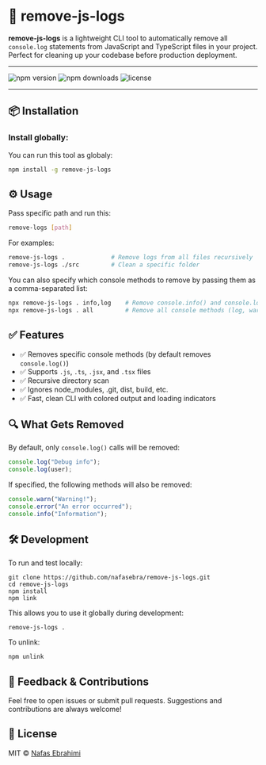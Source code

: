 
# 🧹 remove-js-logs

**remove-js-logs** is a lightweight CLI tool to automatically remove all `console.log` statements from JavaScript and TypeScript files in your project.  
Perfect for cleaning up your codebase before production deployment.

---

![npm version](https://img.shields.io/npm/v/remove-js-logs.svg)
![npm downloads](https://img.shields.io/npm/dm/remove-js-logs.svg)
![license](https://img.shields.io/npm/l/remove-js-logs.svg)

---

## 📦 Installation

### Install globally:

You can run this tool as globaly:

```bash
npm install -g remove-js-logs
```


## ⚙️ Usage

Pass specific path and run this:

```bash
remove-logs [path]
```

For examples:

```bash
remove-js-logs .             # Remove logs from all files recursively
remove-js-logs ./src         # Clean a specific folder
```

You can also specify which console methods to remove by passing them as a comma-separated list:

```bash
npx remove-js-logs . info,log    # Remove console.info() and console.log() calls
npx remove-js-logs . all         # Remove all console methods (log, warn, error, etc.)
```

## ✅ Features

- ✅ Removes specific console methods (by default removes `console.log()`)
- ✅ Supports `.js`, `.ts`, `.jsx`, and `.tsx` files
- ✅ Recursive directory scan
- ✅ Ignores node_modules, .git, dist, build, etc.
- ✅ Fast, clean CLI with colored output and loading indicators

## 🔍 What Gets Removed

By default, only `console.log()` calls will be removed:

```js
console.log("Debug info");
console.log(user);
```

If specified, the following methods will also be removed:

```js
console.warn("Warning!");
console.error("An error occurred");
console.info("Information");
```

## 🛠 Development
To run and test locally:

```
git clone https://github.com/nafasebra/remove-js-logs.git
cd remove-js-logs
npm install
npm link
```

This allows you to use it globally during development:

```bash
remove-js-logs .
```

To unlink:

```bash
npm unlink
```

## 💬 Feedback & Contributions

Feel free to open issues or submit pull requests.
Suggestions and contributions are always welcome!

## 🧾 License

MIT © [Nafas Ebrahimi](LICENSE)
